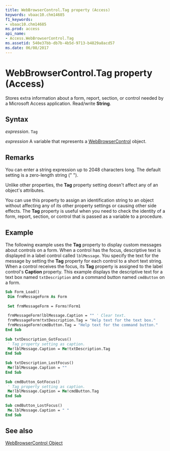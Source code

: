 ```yaml
---
title: WebBrowserControl.Tag property (Access)
keywords: vbaac10.chm14685
f1_keywords:
- vbaac10.chm14685
ms.prod: access
api_name:
- Access.WebBrowserControl.Tag
ms.assetid: 540e37bb-db7b-4b5d-9713-b4829a8acd57
ms.date: 06/08/2017
---
```



# WebBrowserControl.Tag property (Access)

Stores extra information about a form, report, section, or control needed by a Microsoft Access application. Read/write  **String**.


## Syntax

 _expression_. `Tag`

 _expression_ A variable that represents a [WebBrowserControl](Access.WebBrowserControl.md) object.


## Remarks

You can enter a string expression up to 2048 characters long. The default setting is a zero-length string (" ").

Unlike other properties, the  **Tag** property setting doesn't affect any of an object's attributes.

You can use this property to assign an identification string to an object without affecting any of its other property settings or causing other side effects. The  **Tag** property is useful when you need to check the identity of a form, report, section, or control that is passed as a variable to a procedure.


## Example

The following example uses the  **Tag** property to display custom messages about controls on a form. When a control has the focus, descriptive text is displayed in a label control called `lblMessage`. You specify the text for the message by setting the  **Tag** property for each control to a short text string. When a control receives the focus, its **Tag** property is assigned to the label control's **Caption** property. This example displays the descriptive text for a text box named `txtDescription` and a command button named `cmdButton` on a form.


```vb
Sub Form_Load() 
 Dim frmMessageForm As Form 
 
 Set frmMessageForm = Forms!Form1 
 
 frmMessageForm!lblMessage.Caption = "" ' Clear text. 
 frmMessageForm!txtDescription.Tag = "Help text for the text box." 
 frmMessageForm!cmdButton.Tag = "Help text for the command button." 
End Sub 
 
Sub txtDescription_GotFocus() 
 ' Tag property setting as caption. 
 Me!lblMessage.Caption = Me!txtDescription.Tag 
End Sub 
 
Sub txtDescription_LostFocus() 
 Me!lblMessage.Caption = "" 
End Sub 
 
Sub cmdButton_GotFocus() 
 ' Tag property setting as caption. 
 Me!lblMessage.Caption = Me!cmdButton.Tag 
End Sub 
 
Sub cmdButton_LostFocus() 
 Me.lblMessage.Caption = " " 
End Sub
```


## See also


[WebBrowserControl Object](Access.WebBrowserControl.md)

